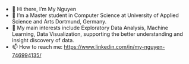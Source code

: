 - 👋 Hi there, I’m My Nguyen
- 🌱 I’m a Master student in Computer Science at University of Applied Science and Arts Dortmund, Germany.
- 💞️ My main interests include Exploratory Data Analysis, Machine Learning, Data Visualization, supporting the better understanding and insight discovery of data.
- 📫 How to reach me: https://www.linkedin.com/in/my-nguyen-746994135/

<!---
tramyynt/tramyynt is a ✨ special ✨ repository because its `README.md` (this file) appears on your GitHub profile.
You can click the Preview link to take a look at your changes.
--->

